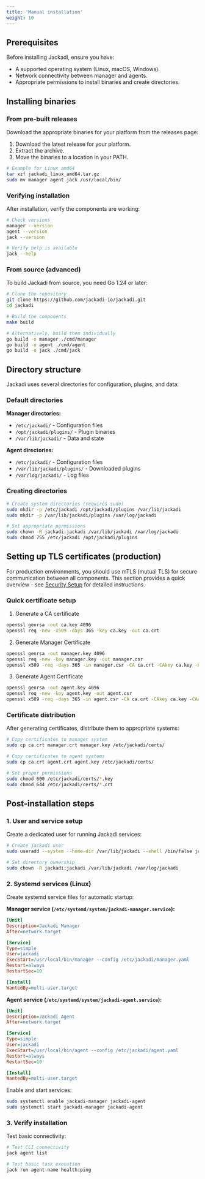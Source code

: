 ```yaml
---
title: 'Manual installation'
weight: 10
---
```


## Prerequisites

Before installing Jackadi, ensure you have:
* A supported operating system (Linux, macOS, Windows).
* Network connectivity between manager and agents.
* Appropriate permissions to install binaries and create directories.

## Installing binaries

### From pre-built releases

Download the appropriate binaries for your platform from the releases page:

1. Download the latest release for your platform.
2. Extract the archive.
3. Move the binaries to a location in your PATH.

```sh
# Example for Linux amd64
tar xzf jackadi_linux_amd64.tar.gz
sudo mv manager agent jack /usr/local/bin/
```

### Verifying installation

After installation, verify the components are working:

```sh
# Check versions
manager --version
agent --version
jack --version

# Verify help is available
jack --help
```

### From source (advanced)

To build Jackadi from source, you need Go 1.24 or later:

```sh
# Clone the repository
git clone https://github.com/jackadi-io/jackadi.git
cd jackadi

# Build the components
make build

# Alternatively, build them individually
go build -o manager ./cmd/manager
go build -o agent ./cmd/agent
go build -o jack ./cmd/jack
```

## Directory structure

Jackadi uses several directories for configuration, plugins, and data:

### Default directories

**Manager directories:**
* `/etc/jackadi/` - Configuration files
* `/opt/jackadi/plugins/` - Plugin binaries
* `/var/lib/jackadi/` - Data and state

**Agent directories:**
* `/etc/jackadi/` - Configuration files
* `/var/lib/jackadi/plugins/` - Downloaded plugins
* `/var/log/jackadi/` - Log files

### Creating directories

```sh
# Create system directories (requires sudo)
sudo mkdir -p /etc/jackadi /opt/jackadi/plugins /var/lib/jackadi
sudo mkdir -p /var/lib/jackadi/plugins /var/log/jackadi

# Set appropriate permissions
sudo chown -R jackadi:jackadi /var/lib/jackadi /var/log/jackadi
sudo chmod 755 /etc/jackadi /opt/jackadi/plugins
```

## Setting up TLS certificates (production)

For production environments, you should use mTLS (mutual TLS) for secure communication between all components. This section provides a quick overview - see [Security Setup](../security/) for detailed instructions.

### Quick certificate setup

1. Generate a CA certificate
```sh
openssl genrsa -out ca.key 4096
openssl req -new -x509 -days 365 -key ca.key -out ca.crt
```

2. Generate Manager Certificate
```sh
openssl genrsa -out manager.key 4096
openssl req -new -key manager.key -out manager.csr
openssl x509 -req -days 365 -in manager.csr -CA ca.crt -CAkey ca.key -CAcreateserial -out manager.crt
```

3. Generate Agent Certificate
```sh
openssl genrsa -out agent.key 4096
openssl req -new -key agent.key -out agent.csr
openssl x509 -req -days 365 -in agent.csr -CA ca.crt -CAkey ca.key -CAcreateserial -out agent.crt
```

### Certificate distribution

After generating certificates, distribute them to appropriate systems:

```sh
# Copy certificates to manager system
sudo cp ca.crt manager.crt manager.key /etc/jackadi/certs/

# Copy certificates to agent systems
sudo cp ca.crt agent.crt agent.key /etc/jackadi/certs/

# Set proper permissions
sudo chmod 600 /etc/jackadi/certs/*.key
sudo chmod 644 /etc/jackadi/certs/*.crt
```

## Post-installation steps

### 1. User and service setup

Create a dedicated user for running Jackadi services:

```sh
# Create jackadi user
sudo useradd --system --home-dir /var/lib/jackadi --shell /bin/false jackadi

# Set directory ownership
sudo chown -R jackadi:jackadi /var/lib/jackadi /var/log/jackadi
```

### 2. Systemd services (Linux)

Create systemd service files for automatic startup:

**Manager service (`/etc/systemd/system/jackadi-manager.service`):**
```ini
[Unit]
Description=Jackadi Manager
After=network.target

[Service]
Type=simple
User=jackadi
ExecStart=/usr/local/bin/manager --config /etc/jackadi/manager.yaml
Restart=always
RestartSec=10

[Install]
WantedBy=multi-user.target
```

**Agent service (`/etc/systemd/system/jackadi-agent.service`):**
```ini
[Unit]
Description=Jackadi Agent
After=network.target

[Service]
Type=simple
User=jackadi
ExecStart=/usr/local/bin/agent --config /etc/jackadi/agent.yaml
Restart=always
RestartSec=10

[Install]
WantedBy=multi-user.target
```

Enable and start services:
```sh
sudo systemctl enable jackadi-manager jackadi-agent
sudo systemctl start jackadi-manager jackadi-agent
```

### 3. Verify installation

Test basic connectivity:

```sh
# Test CLI connectivity
jack agent list

# Test basic task execution
jack run agent-name health:ping
```
